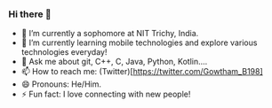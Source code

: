 ### Hi there 👋
- 🔭 I’m currently a sophomore at NIT Trichy, India.
- 🌱 I’m currently learning mobile technologies and explore various technologies everyday!
- 💬 Ask me about git, C++, C, Java, Python, Kotlin....
- 📫 How to reach me: (Twitter)[https://twitter.com/Gowtham_B198]
- 😄 Pronouns: He/Him.
- ⚡ Fun fact: I love connecting with new people!
<!--
**GowthamGoush/GowthamGoush** is a ✨ _special_ ✨ repository because its `README.md` (this file) appears on your GitHub profile.

Here are some ideas to get you started:

- 🔭 I’m currently working on ...
- 🌱 I’m currently learning ...
- 👯 I’m looking to collaborate on ...
- 🤔 I’m looking for help with ...
- 💬 Ask me about ...
- 📫 How to reach me: ...
- 😄 Pronouns: ...
- ⚡ Fun fact: ...
-->
